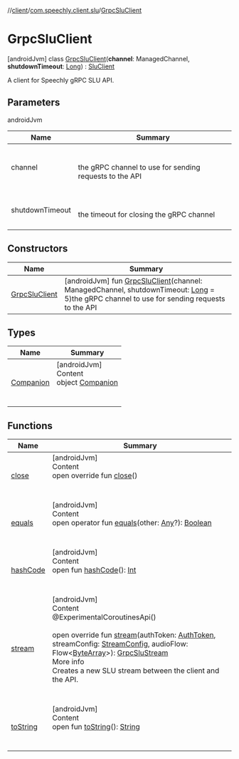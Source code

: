 //[client](../../index.md)/[com.speechly.client.slu](../index.md)/[GrpcSluClient](index.md)



# GrpcSluClient  
 [androidJvm] class [GrpcSluClient](index.md)(**channel**: ManagedChannel, **shutdownTimeout**: [Long](https://kotlinlang.org/api/latest/jvm/stdlib/kotlin/-long/index.html)) : [SluClient](../-slu-client/index.md)

A client for Speechly gRPC SLU API.

   


## Parameters  
  
androidJvm  
  
|  Name|  Summary| 
|---|---|
| <a name="com.speechly.client.slu/GrpcSluClient///PointingToDeclaration/"></a>channel| <a name="com.speechly.client.slu/GrpcSluClient///PointingToDeclaration/"></a><br><br>the gRPC channel to use for sending requests to the API<br><br>
| <a name="com.speechly.client.slu/GrpcSluClient///PointingToDeclaration/"></a>shutdownTimeout| <a name="com.speechly.client.slu/GrpcSluClient///PointingToDeclaration/"></a><br><br>the timeout for closing the gRPC channel<br><br>
  


## Constructors  
  
|  Name|  Summary| 
|---|---|
| <a name="com.speechly.client.slu/GrpcSluClient/GrpcSluClient/#io.grpc.ManagedChannel#kotlin.Long/PointingToDeclaration/"></a>[GrpcSluClient](-grpc-slu-client.md)| <a name="com.speechly.client.slu/GrpcSluClient/GrpcSluClient/#io.grpc.ManagedChannel#kotlin.Long/PointingToDeclaration/"></a> [androidJvm] fun [GrpcSluClient](-grpc-slu-client.md)(channel: ManagedChannel, shutdownTimeout: [Long](https://kotlinlang.org/api/latest/jvm/stdlib/kotlin/-long/index.html) = 5)the gRPC channel to use for sending requests to the API   <br>


## Types  
  
|  Name|  Summary| 
|---|---|
| <a name="com.speechly.client.slu/GrpcSluClient.Companion///PointingToDeclaration/"></a>[Companion](-companion/index.md)| <a name="com.speechly.client.slu/GrpcSluClient.Companion///PointingToDeclaration/"></a>[androidJvm]  <br>Content  <br>object [Companion](-companion/index.md)  <br><br><br>


## Functions  
  
|  Name|  Summary| 
|---|---|
| <a name="com.speechly.client.slu/GrpcSluClient/close/#/PointingToDeclaration/"></a>[close](close.md)| <a name="com.speechly.client.slu/GrpcSluClient/close/#/PointingToDeclaration/"></a>[androidJvm]  <br>Content  <br>open override fun [close](close.md)()  <br><br><br>
| <a name="kotlin/Any/equals/#kotlin.Any?/PointingToDeclaration/"></a>[equals](../../com.speechly.ui/-speechly-button/index.md#%5Bkotlin%2FAny%2Fequals%2F%23kotlin.Any%3F%2FPointingToDeclaration%2F%5D%2FFunctions%2F-752291050)| <a name="kotlin/Any/equals/#kotlin.Any?/PointingToDeclaration/"></a>[androidJvm]  <br>Content  <br>open operator fun [equals](../../com.speechly.ui/-speechly-button/index.md#%5Bkotlin%2FAny%2Fequals%2F%23kotlin.Any%3F%2FPointingToDeclaration%2F%5D%2FFunctions%2F-752291050)(other: [Any](https://kotlinlang.org/api/latest/jvm/stdlib/kotlin/-any/index.html)?): [Boolean](https://kotlinlang.org/api/latest/jvm/stdlib/kotlin/-boolean/index.html)  <br><br><br>
| <a name="kotlin/Any/hashCode/#/PointingToDeclaration/"></a>[hashCode](../../com.speechly.ui/-speechly-button/index.md#%5Bkotlin%2FAny%2FhashCode%2F%23%2FPointingToDeclaration%2F%5D%2FFunctions%2F-752291050)| <a name="kotlin/Any/hashCode/#/PointingToDeclaration/"></a>[androidJvm]  <br>Content  <br>open fun [hashCode](../../com.speechly.ui/-speechly-button/index.md#%5Bkotlin%2FAny%2FhashCode%2F%23%2FPointingToDeclaration%2F%5D%2FFunctions%2F-752291050)(): [Int](https://kotlinlang.org/api/latest/jvm/stdlib/kotlin/-int/index.html)  <br><br><br>
| <a name="com.speechly.client.slu/GrpcSluClient/stream/#com.speechly.client.identity.AuthToken#com.speechly.client.slu.StreamConfig#kotlinx.coroutines.flow.Flow[kotlin.ByteArray]/PointingToDeclaration/"></a>[stream](stream.md)| <a name="com.speechly.client.slu/GrpcSluClient/stream/#com.speechly.client.identity.AuthToken#com.speechly.client.slu.StreamConfig#kotlinx.coroutines.flow.Flow[kotlin.ByteArray]/PointingToDeclaration/"></a>[androidJvm]  <br>Content  <br>@ExperimentalCoroutinesApi()  <br>  <br>open override fun [stream](stream.md)(authToken: [AuthToken](../../com.speechly.client.identity/-auth-token/index.md), streamConfig: [StreamConfig](../-stream-config/index.md), audioFlow: Flow<[ByteArray](https://kotlinlang.org/api/latest/jvm/stdlib/kotlin/-byte-array/index.html)>): [GrpcSluStream](../-grpc-slu-stream/index.md)  <br>More info  <br>Creates a new SLU stream between the client and the API.  <br><br><br>
| <a name="kotlin/Any/toString/#/PointingToDeclaration/"></a>[toString](../../com.speechly.client.speech/-client/-companion/index.md#%5Bkotlin%2FAny%2FtoString%2F%23%2FPointingToDeclaration%2F%5D%2FFunctions%2F-752291050)| <a name="kotlin/Any/toString/#/PointingToDeclaration/"></a>[androidJvm]  <br>Content  <br>open fun [toString](../../com.speechly.client.speech/-client/-companion/index.md#%5Bkotlin%2FAny%2FtoString%2F%23%2FPointingToDeclaration%2F%5D%2FFunctions%2F-752291050)(): [String](https://kotlinlang.org/api/latest/jvm/stdlib/kotlin/-string/index.html)  <br><br><br>

